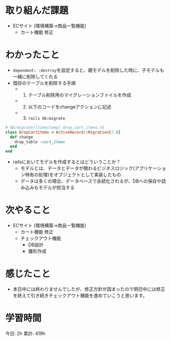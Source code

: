 # 取り組んだ課題 
+ ECサイト (環境構築->商品一覧機能)
  + カート機能 修正
# わかったこと 
+ `dependent: :destroy`を設定すると、親モデルを削除した時に、子モデルも一緒に削除してくれる
+ 既存のテーブルを削除する手順
  + 1. テーブル削除用のマイグレーションファイルを作成
  + 2. 以下のコードをchangeアクションに記述
  + 3. `rails db:migrate`
```rb
# db/migrate/[timestamp]_drop_cart_items.rb
class DropCartItems < ActiveRecord::Migration[7.0]
  def change
    drop_table :cart_items
  end
end
```
+ railsにおいてモデルを作成するとはどういうことか？
  + モデルとは、データとデータが関わるビジネスロジック(アプリケーション特有の処理)をオブジェクトとして実装したもの
  + データは多くの場合、データベースで永続化されるが、DBへの保存や読み込みもモデルが担当する

# 次やること
+ ECサイト (環境構築->商品一覧機能)
  + カート機能 修正
  + チェックアウト機能 
    + DB設計
    + 雛形作成
# 感じたこと
+ 本日中には終わりませんでしたが、修正方針が固まったので明日中には修正を終えて引き続きチェックアウト機能を進めていこうと思います。
# 学習時間  
今日: 2h 
累計: 419h



